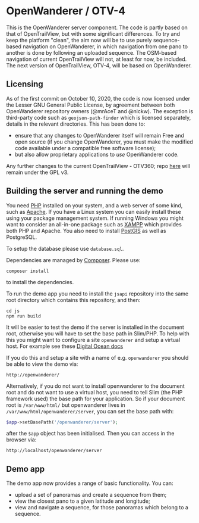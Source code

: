 OpenWanderer / OTV-4
====================

This is the OpenWanderer server component. The code is partly based on that of OpenTrailView, but with some significant differences. To try and keep the platform "clean", the aim now will be to use purely sequence-based navigation on OpenWanderer, in which navigation from one pano to another is done by following an uploaded sequence. The OSM-based navigation of current OpenTrailView will not, at least for now, be included. The next version of OpenTrailView, OTV-4, will be based on OpenWanderer.

Licensing
---------

As of the first commit on October 10, 2020, the code is now licensed under the Lesser GNU General Public License, by agreement between both OpenWanderer repository owners (@mrAceT and @nickw). The exception is third-party code such as `geojson-path-finder` which is licensed separately, details in the relevant directories. This has been done to:

- ensure that any changes to OpenWanderer itself will remain Free and open source (if you change OpenWanderer, you must make the modified code available under a compatible free software license); 
- but also allow proprietary applications to *use* OpenWanderer code.

Any further changes to the current OpenTrailView - OTV360; repo [here](https://gitlab.com/nickw1/opentrailview) will remain under the GPL v3.

Building the server and running the demo
----------------------------------------

You need [PHP](https://php,net) installed on your system, and a web server of some kind, such as [Apache](https://apache.org). If you have a Linux system you can easily install these using your package management system. If running Windows you might want to consider an all-in-one package such as [XAMPP](https://www.apachefriends.org/download.html) which provides both PHP and Apache. You also need to install [PostGIS](https://postgis.net) as well as PostgreSQL.

To setup the database please use `database.sql`.

Dependencies are managed by [Composer](https://getcomposer.org). Please use:

`composer install`

to install the dependencies.

To run the demo app you need to install the `jsapi` repository into the same root directory which contains this repository, and then:

```
cd js
npm run build
```

It will be easier to test the demo if the server is installed in the document root, otherwise you will have to set the base path in Slim/PHP. To help with this you might want to configure a site `openwanderer` and setup a virtual host. 
For example see these [Digital Ocean docs](https://www.digitalocean.com/community/tutorials/how-to-set-up-apache-virtual-hosts-on-ubuntu-18-04)

If you do this and setup a site with a name of e.g. `openwanderer` you should be able to view the demo via:

`http://openwanderer/`

Alternatively, if you do not want to install openwanderer to the document root and do not want to use a virtual host, you need to tell Slim (the PHP framework used) the base path for your application. So if your document root is `/var/www/html/` but openwanderer lives in `/var/www/html/openwanderer/server`, you can set the base path with:

```php
$app->setBasePath('/openwanderer/server');
```
after the `$app` object has been initialised. Then you can access in the browser via:

`http://localhost/openwanderer/server`

Demo app
--------

The demo app now provides a range of basic functionality. You can:

- upload a set of panoramas and create a sequence from them;
- view the closest pano to a given latitude and longitude;
- view and navigate a sequence, for those panoramas which belong to a sequence.
